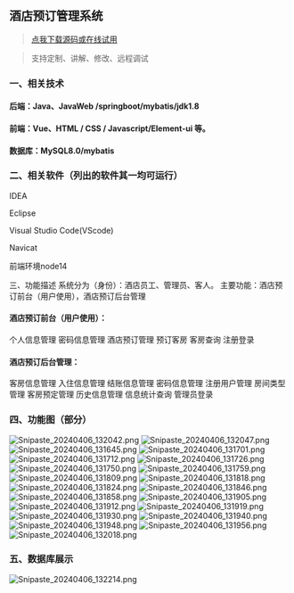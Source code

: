 ## 酒店预订管理系统

> [点我下载源码或在线试用](https://www.notmaker.com/detail/5a807a2b71d1486282dd41f512708218/ghbnew) 

> 支持定制、讲解、修改、远程调试


### 一、相关技术
#### 后端：Java、JavaWeb /springboot/mybatis/jdk1.8
#### 前端：Vue、HTML / CSS / Javascript/Element-ui 等。
#### 数据库：MySQL8.0/mybatis
### 二、相关软件（列出的软件其一均可运行）
IDEA

Eclipse

Visual Studio Code(VScode)

Navicat

前端环境node14

三、功能描述
系统分为（身份）：酒店员工、管理员、客人。
主要功能：酒店预订前台（用户使用），酒店预订后台管理

#### 酒店预订前台（用户使用）：
个人信息管理
密码信息管理
酒店预订管理
预订客房
客房查询
注册登录

#### 酒店预订后台管理：
客房信息管理
入住信息管理
结账信息管理
密码信息管理
注册用户管理
房间类型管理
客房预定管理
历史信息管理
信息统计查询
管理员登录

### 四、功能图（部分）
![Snipaste_20240406_132042.png](https://store.ptcc9.top/notmaker/user_upload/3bd80f18ce8947948de216e157f71105/2024-04-06%2013:31:35_Snipaste_2024-04-06_13-20-42.png)
![Snipaste_20240406_132047.png](https://store.ptcc9.top/notmaker/user_upload/3bd80f18ce8947948de216e157f71105/2024-04-06%2013:31:50_Snipaste_2024-04-06_13-20-47.png)
![Snipaste_20240406_131645.png](https://store.ptcc9.top/notmaker/user_upload/3bd80f18ce8947948de216e157f71105/2024-04-06%2013:31:24_Snipaste_2024-04-06_13-16-45.png)
![Snipaste_20240406_131701.png](https://store.ptcc9.top/notmaker/user_upload/3bd80f18ce8947948de216e157f71105/2024-04-06%2013:32:14_Snipaste_2024-04-06_13-17-01.png)
![Snipaste_20240406_131712.png](https://store.ptcc9.top/notmaker/user_upload/3bd80f18ce8947948de216e157f71105/2024-04-06%2013:32:22_Snipaste_2024-04-06_13-17-12.png)
![Snipaste_20240406_131726.png](https://store.ptcc9.top/notmaker/user_upload/3bd80f18ce8947948de216e157f71105/2024-04-06%2013:32:32_Snipaste_2024-04-06_13-17-26.png)
![Snipaste_20240406_131750.png](https://store.ptcc9.top/notmaker/user_upload/3bd80f18ce8947948de216e157f71105/2024-04-06%2013:32:38_Snipaste_2024-04-06_13-17-50.png)
![Snipaste_20240406_131759.png](https://store.ptcc9.top/notmaker/user_upload/3bd80f18ce8947948de216e157f71105/2024-04-06%2013:32:42_Snipaste_2024-04-06_13-17-59.png)
![Snipaste_20240406_131809.png](https://store.ptcc9.top/notmaker/user_upload/3bd80f18ce8947948de216e157f71105/2024-04-06%2013:32:48_Snipaste_2024-04-06_13-18-09.png)
![Snipaste_20240406_131818.png](https://store.ptcc9.top/notmaker/user_upload/3bd80f18ce8947948de216e157f71105/2024-04-06%2013:33:08_Snipaste_2024-04-06_13-18-18.png)
![Snipaste_20240406_131824.png](https://store.ptcc9.top/notmaker/user_upload/3bd80f18ce8947948de216e157f71105/2024-04-06%2013:33:14_Snipaste_2024-04-06_13-18-24.png)
![Snipaste_20240406_131846.png](https://store.ptcc9.top/notmaker/user_upload/3bd80f18ce8947948de216e157f71105/2024-04-06%2013:33:21_Snipaste_2024-04-06_13-18-46.png)
![Snipaste_20240406_131858.png](https://store.ptcc9.top/notmaker/user_upload/3bd80f18ce8947948de216e157f71105/2024-04-06%2013:33:28_Snipaste_2024-04-06_13-18-58.png)
![Snipaste_20240406_131905.png](https://store.ptcc9.top/notmaker/user_upload/3bd80f18ce8947948de216e157f71105/2024-04-06%2013:33:38_Snipaste_2024-04-06_13-19-05.png)
![Snipaste_20240406_131912.png](https://store.ptcc9.top/notmaker/user_upload/3bd80f18ce8947948de216e157f71105/2024-04-06%2013:33:48_Snipaste_2024-04-06_13-19-12.png)
![Snipaste_20240406_131919.png](https://store.ptcc9.top/notmaker/user_upload/3bd80f18ce8947948de216e157f71105/2024-04-06%2013:33:54_Snipaste_2024-04-06_13-19-19.png)
![Snipaste_20240406_131930.png](https://store.ptcc9.top/notmaker/user_upload/3bd80f18ce8947948de216e157f71105/2024-04-06%2013:34:00_Snipaste_2024-04-06_13-19-30.png)
![Snipaste_20240406_131940.png](https://store.ptcc9.top/notmaker/user_upload/3bd80f18ce8947948de216e157f71105/2024-04-06%2013:34:07_Snipaste_2024-04-06_13-19-40.png)
![Snipaste_20240406_131948.png](https://store.ptcc9.top/notmaker/user_upload/3bd80f18ce8947948de216e157f71105/2024-04-06%2013:34:14_Snipaste_2024-04-06_13-19-48.png)
![Snipaste_20240406_131956.png](https://store.ptcc9.top/notmaker/user_upload/3bd80f18ce8947948de216e157f71105/2024-04-06%2013:34:26_Snipaste_2024-04-06_13-19-56.png)
![Snipaste_20240406_132018.png](https://store.ptcc9.top/notmaker/user_upload/3bd80f18ce8947948de216e157f71105/2024-04-06%2013:34:42_Snipaste_2024-04-06_13-20-18.png)
### 五、数据库展示
![Snipaste_20240406_132214.png](https://store.ptcc9.top/notmaker/user_upload/3bd80f18ce8947948de216e157f71105/2024-04-06%2013:35:56_Snipaste_2024-04-06_13-22-14.png)
